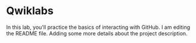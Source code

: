 # Qwiklabs
In this lab, you'll practice the basics of interacting with GitHub.
I am editing the README file. Adding some more details about the project description.
